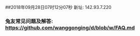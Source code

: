 ##2018年09月28日07时12分07秒 新址: 142.93.7.220
### 兔友常见问题及解答: https://github.com/wanggonging/d/blob/w/FAQ.md
